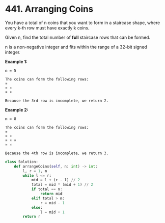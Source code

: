 # 441. Arranging Coins

You have a total of n coins that you want to form in a staircase shape, where every k-th row must have exactly k coins.

Given n, find the total number of **full** staircase rows that can be formed.

n is a non-negative integer and fits within the range of a 32-bit signed integer.

**Example 1:**

```text
n = 5

The coins can form the following rows:
¤
¤ ¤
¤ ¤

Because the 3rd row is incomplete, we return 2.
```

**Example 2:**

```text
n = 8

The coins can form the following rows:
¤
¤ ¤
¤ ¤ ¤
¤ ¤

Because the 4th row is incomplete, we return 3.
```

```python
class Solution:
    def arrangeCoins(self, n: int) -> int:
        l, r = 1, n
        while l <= r:
            mid = l + (r - l) // 2
            total = mid * (mid + 1) // 2
            if total == n:
                return mid
            elif total > n:
                r = mid - 1
            else:
                l = mid + 1
        return r
```

